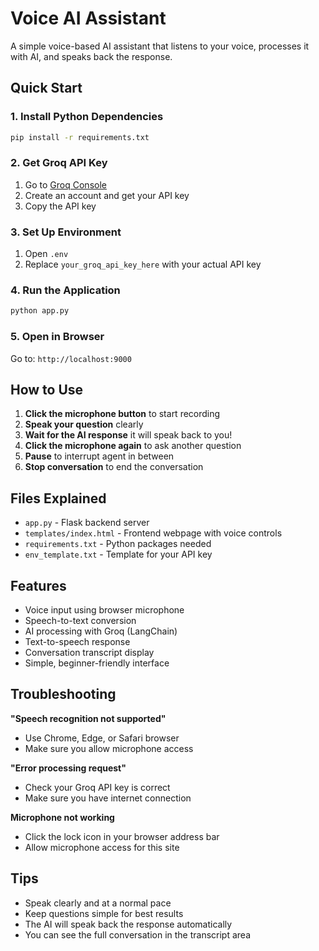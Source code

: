 # Voice AI Assistant

A simple voice-based AI assistant that listens to your voice, processes it with AI, and speaks back the response.

## Quick Start

### 1. Install Python Dependencies
```bash
pip install -r requirements.txt
```

### 2. Get Groq API Key
1. Go to [Groq Console](https://console.groq.com/keys)
2. Create an account and get your API key
3. Copy the API key

### 3. Set Up Environment
1. Open `.env`
2. Replace `your_groq_api_key_here` with your actual API key

### 4. Run the Application
```bash
python app.py
```

### 5. Open in Browser
Go to: `http://localhost:9000`

## How to Use

1. **Click the microphone button** to start recording
2. **Speak your question** clearly
3. **Wait for the AI response**  it will speak back to you!
4. **Click the microphone again** to ask another question
5. **Pause** to interrupt agent in between
6. **Stop conversation** to end the conversation

## Files Explained

- `app.py` - Flask backend server
- `templates/index.html` - Frontend webpage with voice controls
- `requirements.txt` - Python packages needed
- `env_template.txt` - Template for your API key

## Features

- Voice input using browser microphone
- Speech-to-text conversion
- AI processing with Groq (LangChain)
- Text-to-speech response
- Conversation transcript display
- Simple, beginner-friendly interface

## Troubleshooting

**"Speech recognition not supported"**
- Use Chrome, Edge, or Safari browser
- Make sure you allow microphone access

**"Error processing request"**
- Check your Groq API key is correct
- Make sure you have internet connection

**Microphone not working**
- Click the lock icon in your browser address bar
- Allow microphone access for this site

## Tips

- Speak clearly and at a normal pace
- Keep questions simple for best results
- The AI will speak back the response automatically
- You can see the full conversation in the transcript area 
